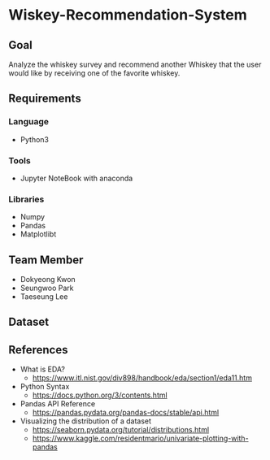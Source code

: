 # Wiskey-Recommendation-System
## Goal
Analyze the whiskey survey and recommend another Whiskey that the user would like by receiving one of the favorite whiskey. 

## Requirements
### Language
* Python3

### Tools
* Jupyter NoteBook with anaconda

### Libraries
* Numpy
* Pandas
* Matplotlibt

## Team Member
* Dokyeong Kwon
* Seungwoo Park
* Taeseung Lee

## Dataset


## References
* What is EDA?
  * <https://www.itl.nist.gov/div898/handbook/eda/section1/eda11.htm>
* Python Syntax
  * <https://docs.python.org/3/contents.html>
* Pandas API Reference
  * <https://pandas.pydata.org/pandas-docs/stable/api.html>
* Visualizing the distribution of a dataset
  * <https://seaborn.pydata.org/tutorial/distributions.html>
  * <https://www.kaggle.com/residentmario/univariate-plotting-with-pandas>
